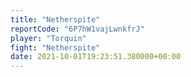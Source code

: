 ```yaml
---
title: "Netherspite"
reportCode: "6P7hW1vajLwnkfrJ"
player: "Torquin"
fight: "Netherspite"
date: 2021-10-01T19:23:51.380000+00:00
---
```

